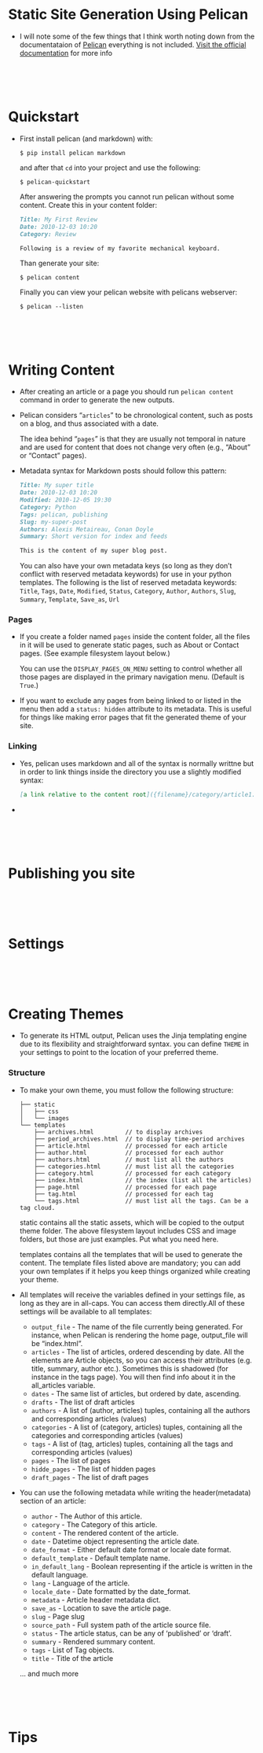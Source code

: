# Static Site Generation Using Pelican

- I will note some of the few things that I think worth noting down from the documentataion of [Pelican](https://docs.getpelican.com/en/stable/index.html) everything is not included. [Visit the official documentation](https://docs.getpelican.com/en/stable/index.html) for more info 

<br>
<br>
<br>

# Quickstart

- First install pelican (and markdown) with:
  ```
  $ pip install pelican markdown
  ```
  and after that `cd` into your project and use the following:
  ```
  $ pelican-quickstart
  ```
  After answering the prompts you cannot run pelican without some content. Create this in your content folder:
  ```md
  Title: My First Review
  Date: 2010-12-03 10:20
  Category: Review

  Following is a review of my favorite mechanical keyboard.
  ```
  Than generate your site:
  ```
  $ pelican content
  ```
  Finally you can view your pelican website with pelicans webserver:
  ```
  $ pelican --listen
  ```

<br>
<br>
<br>

# Writing Content

- After creating an article or a page you should run `pelican content` command in order to generate the new outputs.

- Pelican considers “`articles`” to be chronological content, such as posts on a blog, and thus associated with a date.

  The idea behind “`pages`” is that they are usually not temporal in nature and are used for content that does not change very often (e.g., “About” or “Contact” pages).
  
- Metadata syntax for Markdown posts should follow this pattern:
  ```md
  Title: My super title
  Date: 2010-12-03 10:20
  Modified: 2010-12-05 19:30
  Category: Python
  Tags: pelican, publishing
  Slug: my-super-post
  Authors: Alexis Metaireau, Conan Doyle
  Summary: Short version for index and feeds

  This is the content of my super blog post.
  ```
  You can also have your own metadata keys (so long as they don’t conflict with reserved metadata keywords) for use in your python templates. The following is the list of reserved metadata keywords: `Title`, `Tags`, `Date`, `Modified`, `Status`, `Category`, `Author`, `Authors`, `Slug`, `Summary`, `Template`, `Save_as`, `Url`
  
### Pages

- If you create a folder named `pages` inside the content folder, all the files in it will be used to generate static pages, such as About or Contact pages. (See example filesystem layout below.)

  You can use the `DISPLAY_PAGES_ON_MENU` setting to control whether all those pages are displayed in the primary navigation menu. (Default is `True`.)
  
- If you want to exclude any pages from being linked to or listed in the menu then add a `status: hidden` attribute to its metadata. This is useful for things like making error pages that fit the generated theme of your site.

### Linking

- Yes, pelican uses markdown and all of the syntax is normally writtne but in order to link things inside the directory you use a slightly modified syntax:
  ```md
  [a link relative to the content root]({filename}/category/article1.rst)
  ```
  
- 
  
  
  
  
 
 
<br>
<br>
<br>

 # Publishing you site
 
 <br>
 <br>
 <br>
 
 # Settings 
 
 <br>
 <br>
 <br>
 
# Creating Themes
 
- To generate its HTML output, Pelican uses the Jinja templating engine due to its flexibility and straightforward syntax.  you can define `THEME` in your settings to point to the location of your preferred theme.
 
### Structure
 
- To make your own theme, you must follow the following structure:
  ```
  ├── static
  │   ├── css
  │   └── images
  └── templates
      ├── archives.html         // to display archives
      ├── period_archives.html  // to display time-period archives
      ├── article.html          // processed for each article
      ├── author.html           // processed for each author
      ├── authors.html          // must list all the authors
      ├── categories.html       // must list all the categories
      ├── category.html         // processed for each category
      ├── index.html            // the index (list all the articles)
      ├── page.html             // processed for each page
      ├── tag.html              // processed for each tag
      └── tags.html             // must list all the tags. Can be a tag cloud.
  ```
  static contains all the static assets, which will be copied to the output theme folder. The above filesystem layout includes CSS and image folders, but those are just examples. Put what you need here.
  
  templates contains all the templates that will be used to generate the content. The template files listed above are mandatory; you can add your own templates if it helps you keep things organized while creating your theme.
  
- All templates will receive the variables defined in your settings file, as long as they are in all-caps. You can access them directly.All of these settings will be available to all templates:
  - `output_file` - The name of the file currently being generated. For instance, when Pelican is rendering the home page, output_file will be “index.html”.
  - `articles` - The list of articles, ordered descending by date. All the elements are Article objects, so you can access their attributes (e.g. title, summary, author etc.). Sometimes this is shadowed (for instance in the tags page). You will then find info about it in the all_articles variable.
  - `dates` - The same list of articles, but ordered by date, ascending.
  - `drafts` - The list of draft articles
  - `authors` - A list of (author, articles) tuples, containing all the authors and corresponding articles (values)
  - `categories` - A list of (category, articles) tuples, containing all the categories and corresponding articles (values)
  - `tags` - A list of (tag, articles) tuples, containing all the tags and corresponding articles (values)
  - `pages` - 	The list of pages
  - `hidde_pages` - The list of hidden pages
  - `draft_pages` - The list of draft pages
  
- You can use the following metadata while writing the header(metadata) section of an article:
  - `author` - The Author of this article.
  - `category` - 	The Category of this article.
  - `content` - The rendered content of the article.
  - `date` - Datetime object representing the article date.
  - `date_format` - Either default date format or locale date format.
  - `default_template` - Default template name. 
  - `in_default_lang` - Boolean representing if the article is written in the default language.
  - `lang` - Language of the article.
  - `locale_date` - Date formatted by the date_format.
  - `metadata` - 	Article header metadata dict.
  - `save_as` - Location to save the article page.
  - `slug` - Page slug
  - `source_path` - Full system path of the article source file.
  - `status` - The article status, can be any of ‘published’ or ‘draft’.
  - `summary` - Rendered summary content.
  - `tags` - List of Tag objects.
  - `title` - Title of the article
  
  ... and much more

 
<br>
<br>
<br>

# Tips
 
 
 
 
 
  
  
  
  
